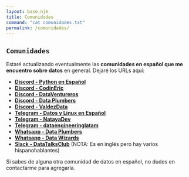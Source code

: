 ```yaml
---
layout: base.njk
title: Comunidades
command: "cat comunidades.txt"
permalink: /comunidades/
---
```


## `Comunidades`

Estaré actualizando eventualmente las **comunidades en español que me encuentro sobre datos** en general. Dejaré los URLs aquí:

- **[Discord - Python en Español](https://discord.gg/hablemospython)**
- **[Discord - CodinEric](https://discord.gg/swNqzuHY)**
- **[Discord - DataVentureros](https://discord.gg/aD5rx5dJ)**
- **[Discord - Data Plumbers](https://discord.gg/QKMGdCCg)**
- **[Discord - ValdezData](https://discord.gg/xFWcWP7R)**
- **[Telegram - Datos y Linux en Español](https://t.me/gnulinuxespanol)**
- **[Telegram - NatayaDev](https://t.me/natayadevcomunidad)**
- **[Telegram - dataengineeringlatam](https://t.me/dataengineeringlatam)**
- **[Whatsapp - Data Plumbers](https://chat.whatsapp.com/FgSG0WaXDbKGHzn0uXWl3k)**
- **[Whatsapp - Data Wizards](https://chat.whatsapp.com/FkmZYTC0ZcvGlAJX26qXqZ)**
- **[Slack - DataTalksClub](https://datatalks.club/slack.html)** (NOTA: Es en inglés pero hay varios hispanohablantes)

Si sabes de alguna otra comunidad de datos en español, no dudes en contactarme para agregarla.
